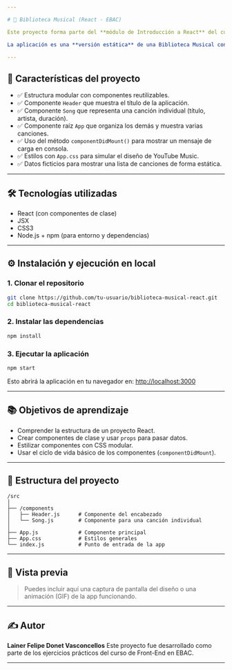 ```yaml
---

# 🎵 Biblioteca Musical (React - EBAC)

Este proyecto forma parte del **módulo de Introducción a React** del curso de **Front-End Developer** de la **Escola Britânica de Artes Criativas e Tecnologia (EBAC)**.

La aplicación es una **versión estática** de una Biblioteca Musical construida con **React** utilizando **componentes de clase**. El diseño se inspira en la interfaz de **YouTube Music** y está orientado a practicar los fundamentos esenciales de React: componentes, props, JSX y ciclo de vida.

---
```


## 🚀 Características del proyecto

* ✅ Estructura modular con componentes reutilizables.
* ✅ Componente `Header` que muestra el título de la aplicación.
* ✅ Componente `Song` que representa una canción individual (título, artista, duración).
* ✅ Componente raíz `App` que organiza los demás y muestra varias canciones.
* ✅ Uso del método `componentDidMount()` para mostrar un mensaje de carga en consola.
* ✅ Estilos con `App.css` para simular el diseño de YouTube Music.
* ✅ Datos ficticios para mostrar una lista de canciones de forma estática.

---

## 🛠️ Tecnologías utilizadas

* React (con componentes de clase)
* JSX
* CSS3
* Node.js + npm (para entorno y dependencias)

---

## ⚙️ Instalación y ejecución en local

### 1. Clonar el repositorio

```bash
git clone https://github.com/tu-usuario/biblioteca-musical-react.git
cd biblioteca-musical-react
```

### 2. Instalar las dependencias

```bash
npm install
```

### 3. Ejecutar la aplicación

```bash
npm start
```

Esto abrirá la aplicación en tu navegador en: [http://localhost:3000](http://localhost:3000)

---

## 📚 Objetivos de aprendizaje

* Comprender la estructura de un proyecto React.
* Crear componentes de clase y usar `props` para pasar datos.
* Estilizar componentes con CSS modular.
* Usar el ciclo de vida básico de los componentes (`componentDidMount`).

---

## 📁 Estructura del proyecto

```
/src
│
├── /components
│   ├── Header.js      # Componente del encabezado
│   └── Song.js        # Componente para una canción individual
│
├── App.js             # Componente principal
├── App.css            # Estilos generales
└── index.js           # Punto de entrada de la app
```

---

## 📸 Vista previa

> Puedes incluir aquí una captura de pantalla del diseño o una animación (GIF) de la app funcionando.

---

## ✍️ Autor

**Lainer Felipe Donet Vasconcellos**
Este proyecto fue desarrollado como parte de los ejercicios prácticos del curso de Front-End en EBAC.

---

